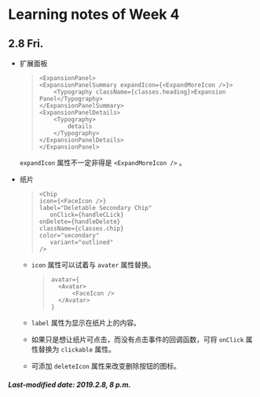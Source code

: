 # Learning notes of Week 4

## 2.8 Fri.

+ 扩展面板

  >```react
  ><ExpansionPanel>
  >	<ExpansionPanelSummary expandIcon={<ExpandMoreIcon />}>
  >		<Typography className={classes.heading}>Expansion Panel</Typography>
  >	</ExpansionPanelSummary>
  >	<ExpansionPanelDetails>
  >		<Typography>
  >			details
  >		</Typography>
  >	</ExpansionPanelDetails>
  ></ExpansionPanel>
  >```

  `expandIcon` 属性不一定非得是 `<ExpandMoreIcon />` 。

+ 纸片

  >```react
  ><Chip
  >	icon={<FaceIcon />}
  >	label="Deletable Secondary Chip"
  >    onClick={handleCLick}
  >	onDelete={handleDelete}
  >	className={classes.chip}
  >	color="secondary"
  >    variant="outlined"
  >/>
  >```

  + `icon` 属性可以试着与 `avater` 属性替换。

    >```react
    >avatar={
    >	<Avatar>
    >		<FaceIcon />
    >	</Avatar>
    >}
    >```

  + `label` 属性为显示在纸片上的内容。

  + 如果只是想让纸片可点击，而没有点击事件的回调函数，可将 `onClick` 属性替换为 `clickable` 属性。

  + 可添加 `deleteIcon` 属性来改变删除按钮的图标。

##### Last-modified date: 2019.2.8, 8 p.m.